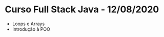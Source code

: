 # Curso Full Stack Java - 12/08/2020
<ul>
  <li>Loops e Arrays</li>
  <li>Introdução à POO</li>
</ul>
